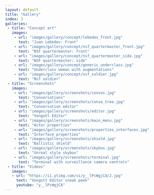 ```yaml
---
layout: default
title: "Gallery"
index: 3
galleries:
 - title: "Concept art"
   images:
    - url: "images/gallery/concept/lebedev_front.jpg"
      text: "Juan Lebedev: Front"
    - url: "images/gallery/concept/nsf_quartermaster_front.jpg"
      text: "NSF quartermaster: front"
    - url: "images/gallery/concept/nsf_quartermaster_side.jpg"
      text: "NSF quartermaster: side"
    - url: "images/gallery/concept/generic_underclass.jpg"
      text: "Underclass woman with augmentations"
    - url: "images/gallery/concept/nsf_soldier.jpg"
      text: "Nsf soldier"
 - title: "Screenshots"
   images:
    - url: "images/gallery/screenshots/convos.jpg"
      text: "Conversations"
    - url: "images/gallery/screenshots/convo_tree.jpg"
      text: "Conversation editor"
    - url: "images/gallery/screenshots/editor.jpg"
      text: "Vongott Editor"
    - url: "images/gallery/screenshots/main_menu.jpg"
      text: "Actor properties"
    - url: "images/gallery/screenshots/properties_interfaces.jpg"
      text: "Interface properties"
    - url: "images/gallery/screenshots/shield.jpg"
      text: "Ballistic shield"
    - url: "images/gallery/screenshots/skybox.jpg"
      text: "Unreal style skybox"
    - url: "images/gallery/screenshots/terminal.jpg"
      text: "Terminal with surveillance camera controls"
 - title: "Videos"
   images:
   - url: "https://i1.ytimg.com/vi/y__lPcWgjCA/2.jpg"
     text: "Vongott Editor sneak peek"
     youtube: "y__lPcWgjCA"
---
```

